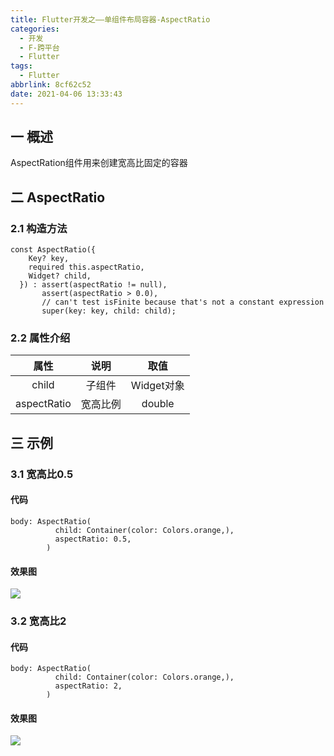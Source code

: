 ```yaml
---
title: Flutter开发之——单组件布局容器-AspectRatio
categories:
  - 开发
  - F-跨平台
  - Flutter
tags:
  - Flutter
abbrlink: 8cf62c52
date: 2021-04-06 13:33:43
---
```

## 一 概述

AspectRation组件用来创建宽高比固定的容器

<!--more-->

## 二 AspectRatio

### 2.1 构造方法

```
const AspectRatio({
    Key? key,
    required this.aspectRatio,
    Widget? child,
  }) : assert(aspectRatio != null),
       assert(aspectRatio > 0.0),
       // can't test isFinite because that's not a constant expression
       super(key: key, child: child);
```

### 2.2 属性介绍

|    属性     |   说明   |    取值    |
| :---------: | :------: | :--------: |
|    child    |  子组件  | Widget对象 |
| aspectRatio | 宽高比例 |   double   |

## 三 示例

### 3.1 宽高比0.5

#### 代码

```
body: AspectRatio(
          child: Container(color: Colors.orange,),
          aspectRatio: 0.5,
        )
```

#### 效果图
![][1]
### 3.2 宽高比2

#### 代码

```
body: AspectRatio(
          child: Container(color: Colors.orange,),
          aspectRatio: 2,
        )
```

#### 效果图
![][2]


[1]:https://cdn.staticaly.com/gh/PGzxc/CDN/master/blog-flutter/flutter-aspect-ration-05.png
[2]:https://cdn.staticaly.com/gh/PGzxc/CDN/master/blog-flutter/flutter-aspect-ration-2.png